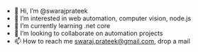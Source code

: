 - 👋 Hi, I’m @swarajprateek
- 👀 I’m interested in web automation, computer vision, node.js
- 🌱 I’m currently learning .net core
- 💞️ I’m looking to collaborate on automation projects
- 📫 How to reach me swaraj.prateek@gmail.com, drop a mail

<!---
swarajprateek/swarajprateek is a ✨ special ✨ repository because its `README.md` (this file) appears on your GitHub profile.
You can click the Preview link to take a look at your changes.
--->
